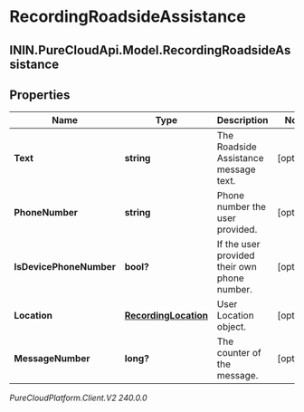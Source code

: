 # RecordingRoadsideAssistance

## ININ.PureCloudApi.Model.RecordingRoadsideAssistance

## Properties

|Name | Type | Description | Notes|
|------------ | ------------- | ------------- | -------------|
| **Text** | **string** | The Roadside Assistance message text. | [optional] |
| **PhoneNumber** | **string** | Phone number the user provided. | [optional] |
| **IsDevicePhoneNumber** | **bool?** | If the user provided their own phone number. | [optional] |
| **Location** | [**RecordingLocation**](RecordingLocation) | User Location object. | [optional] |
| **MessageNumber** | **long?** | The counter of the message. | [optional] |



_PureCloudPlatform.Client.V2 240.0.0_
